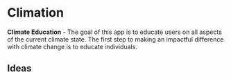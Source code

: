 # Climation

**Climate Education** - The goal of this app is to educate users on all aspects of the current climate state. The first step to making an impactful difference with climate change is to educate individuals. 

## Ideas

